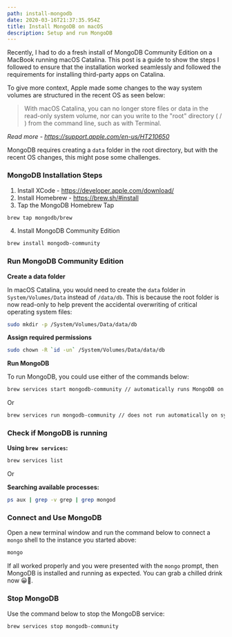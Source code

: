 ```yaml
---
path: install-mongodb
date: 2020-03-16T21:37:35.954Z
title: Install MongoDB on macOS
description: Setup and run MongoDB
---
```


Recently, I had to do a fresh install of MongoDB Community Edition on a MacBook running macOS Catalina. This post is a guide to show the steps I followed to ensure that the installation worked seamlessly and followed the requirements for installing third-party apps on Catalina.

To give more context, Apple made some changes to the way system volumes are structured in the recent OS as seen below:

> With macOS Catalina, you can no longer store files or data in the read-only system volume, nor can you write to the "root" directory ( / ) from the command line, such as with Terminal.

_Read more - https://support.apple.com/en-us/HT210650_

MongoDB requires creating a `data` folder in the root directory, but with the recent OS changes, this might pose some challenges.

### MongoDB Installation Steps

1. Install XCode - https://developer.apple.com/download/
2. Install Homebrew - https://brew.sh/#install
3. Tap the MongoDB Homebrew Tap

```sh
brew tap mongodb/brew
```

4. Install MongoDB Community Edition

```sh
brew install mongodb-community
```

### Run MongoDB Community Edition

**Create a data folder**

In macOS Catalina, you would need to create the `data` folder in `System/Volumes/Data` instead of `/data/db`. This is because the root folder is now read-only to help prevent the accidental overwriting of critical operating system files:

```sh
sudo mkdir -p /System/Volumes/Data/data/db
```

**Assign required permissions**

```sh
sudo chown -R `id -un` /System/Volumes/Data/data/db
```

**Run MongoDB**

To run MongoDB, you could use either of the commands below:

```sh
brew services start mongodb-community // automatically runs MongoDB on system startup
```

Or

```sh
brew services run mongodb-community // does not run automatically on system startup
```

### Check if MongoDB is running

**Using `brew services`:**

```sh
brew services list
```

Or

**Searching available processes:**

```sh
ps aux | grep -v grep | grep mongod
```

### Connect and Use MongoDB

Open a new terminal window and run the command below to connect a `mongo` shell to the instance you started above:

```sh
mongo
```

If all worked properly and you were presented with the `mongo` prompt, then MongoDB is installed and running as expected. You can grab a chilled drink now 😀🍹.

### Stop MongoDB

Use the command below to stop the MongoDB service:

```sh
brew services stop mongodb-community
```
